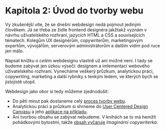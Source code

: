 # Kapitola 2: Úvod do tvorby webu

Vy zkušenější víte, že se dnešní webdesign nedá pojmout jediným člověkem. Já se třeba ze židle frontend designéra jakžtakž vyznám v návrhu uživatelského rozhraní, jazycích HTML a CSS a souvisejících tématech. Kolegům UX designérům, copywriterům, marketingovým expertům, vývojářům, serverovým administrátorům a dalším vidím pod ruce jen málo.

Napsat knížku o *celém* webdesignu vlastně už ani možné není. I tady se budeme zabývat jen úzkou výsečí: designem a imlementací webového uživatelského rozhraní. Vynecháme veškerý průzkum, analytickou práci, copywriting, marketing a další rybníky s tenkým ledem, ve kterých bych se jistojistě utopil.

Webdesign jako obor si tedy můžeme zjednodušit:

- Do pěti minut pak dostaneme celý [proces tvorby webu](zaklady-procesu.md). 
- Analytickou práci a průzkum si shrneme do [User Centered Design Canvasu](design-canvas.md) a jeho [aplikace na příkladu](priklad-ux-canvas.md). 
- Ani tvorbou obsahu se zabývat nebudeme. V knihách se to má hemžit pohádkovými bytostmi, takže [obsah vyčaruje](priklad-obsah.md) *Imaginární copywriterka*. 
